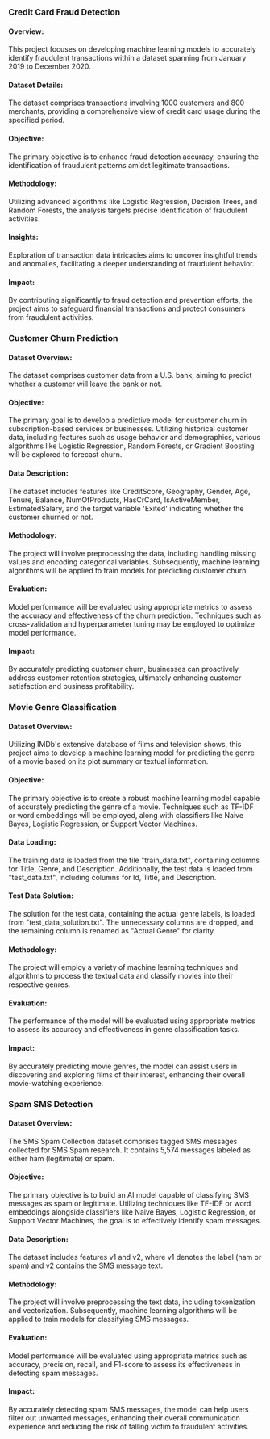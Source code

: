 ### Credit Card Fraud Detection

#### Overview:
This project focuses on developing machine learning models to accurately identify fraudulent transactions within a dataset spanning from January 2019 to December 2020. 

#### Dataset Details:
The dataset comprises transactions involving 1000 customers and 800 merchants, providing a comprehensive view of credit card usage during the specified period.

#### Objective:
The primary objective is to enhance fraud detection accuracy, ensuring the identification of fraudulent patterns amidst legitimate transactions.

#### Methodology:
Utilizing advanced algorithms like Logistic Regression, Decision Trees, and Random Forests, the analysis targets precise identification of fraudulent activities.

#### Insights:
Exploration of transaction data intricacies aims to uncover insightful trends and anomalies, facilitating a deeper understanding of fraudulent behavior.

#### Impact:
By contributing significantly to fraud detection and prevention efforts, the project aims to safeguard financial transactions and protect consumers from fraudulent activities.

### Customer Churn Prediction

#### Dataset Overview:
The dataset comprises customer data from a U.S. bank, aiming to predict whether a customer will leave the bank or not.

#### Objective:
The primary goal is to develop a predictive model for customer churn in subscription-based services or businesses. Utilizing historical customer data, including features such as usage behavior and demographics, various algorithms like Logistic Regression, Random Forests, or Gradient Boosting will be explored to forecast churn.

#### Data Description:
The dataset includes features like CreditScore, Geography, Gender, Age, Tenure, Balance, NumOfProducts, HasCrCard, IsActiveMember, EstimatedSalary, and the target variable 'Exited' indicating whether the customer churned or not.

#### Methodology:
The project will involve preprocessing the data, including handling missing values and encoding categorical variables. Subsequently, machine learning algorithms will be applied to train models for predicting customer churn.

#### Evaluation:
Model performance will be evaluated using appropriate metrics to assess the accuracy and effectiveness of the churn prediction. Techniques such as cross-validation and hyperparameter tuning may be employed to optimize model performance.

#### Impact:
By accurately predicting customer churn, businesses can proactively address customer retention strategies, ultimately enhancing customer satisfaction and business profitability.



### Movie Genre Classification

#### Dataset Overview:
Utilizing IMDb's extensive database of films and television shows, this project aims to develop a machine learning model for predicting the genre of a movie based on its plot summary or textual information.

#### Objective:
The primary objective is to create a robust machine learning model capable of accurately predicting the genre of a movie. Techniques such as TF-IDF or word embeddings will be employed, along with classifiers like Naive Bayes, Logistic Regression, or Support Vector Machines.

#### Data Loading:
The training data is loaded from the file "train_data.txt", containing columns for Title, Genre, and Description. Additionally, the test data is loaded from "test_data.txt", including columns for Id, Title, and Description.

#### Test Data Solution:
The solution for the test data, containing the actual genre labels, is loaded from "test_data_solution.txt". The unnecessary columns are dropped, and the remaining column is renamed as "Actual Genre" for clarity.

#### Methodology:
The project will employ a variety of machine learning techniques and algorithms to process the textual data and classify movies into their respective genres. 

#### Evaluation:
The performance of the model will be evaluated using appropriate metrics to assess its accuracy and effectiveness in genre classification tasks.

#### Impact:
By accurately predicting movie genres, the model can assist users in discovering and exploring films of their interest, enhancing their overall movie-watching experience.


### Spam SMS Detection

#### Dataset Overview:
The SMS Spam Collection dataset comprises tagged SMS messages collected for SMS Spam research. It contains 5,574 messages labeled as either ham (legitimate) or spam.

#### Objective:
The primary objective is to build an AI model capable of classifying SMS messages as spam or legitimate. Utilizing techniques like TF-IDF or word embeddings alongside classifiers like Naive Bayes, Logistic Regression, or Support Vector Machines, the goal is to effectively identify spam messages.

#### Data Description:
The dataset includes features v1 and v2, where v1 denotes the label (ham or spam) and v2 contains the SMS message text.

#### Methodology:
The project will involve preprocessing the text data, including tokenization and vectorization. Subsequently, machine learning algorithms will be applied to train models for classifying SMS messages.

#### Evaluation:
Model performance will be evaluated using appropriate metrics such as accuracy, precision, recall, and F1-score to assess its effectiveness in detecting spam messages.

#### Impact:
By accurately detecting spam SMS messages, the model can help users filter out unwanted messages, enhancing their overall communication experience and reducing the risk of falling victim to fraudulent activities.

